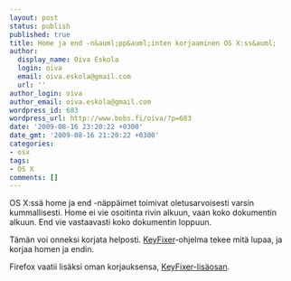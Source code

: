 ```yaml
---
layout: post
status: publish
published: true
title: Home ja end -n&auml;pp&auml;inten korjaaminen OS X:ss&auml;
author:
  display_name: Oiva Eskola
  login: oiva
  email: oiva.eskola@gmail.com
  url: ''
author_login: oiva
author_email: oiva.eskola@gmail.com
wordpress_id: 683
wordpress_url: http://www.bobs.fi/oiva/?p=683
date: '2009-08-16 23:20:22 +0300'
date_gmt: '2009-08-16 21:20:22 +0300'
categories:
- osx
tags:
- OS X
comments: []
---
```

<p>OS X:ss&auml; home ja end -n&auml;pp&auml;imet toimivat oletusarvoisesti varsin kummallisesti. Home ei vie osoitinta rivin alkuun, vaan koko dokumentin alkuun. End vie vastaavasti koko dokumentin loppuun.</p>
<p>T&auml;m&auml;n voi onneksi korjata helposti. <a title="KeyFixer &ndash; Fix Your OS X Home and End Keys" href="http://www.starryhope.com/tech/apple/2006/keyfixer/">KeyFixer</a>-ohjelma tekee mit&auml; lupaa, ja korjaa homen ja endin.</p>
<p>Firefox vaatii lis&auml;ksi oman korjauksensa, <a title="Patches the key bindings for Mac OS X users of Firefox and Thunderbird to match the key bindings of Windows." href="https://addons.mozilla.org/en-US/firefox/addon/9796">KeyFixer-lis&auml;osan</a>.</p>
